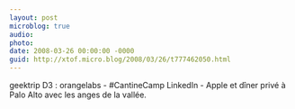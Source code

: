 ```yaml
---
layout: post
microblog: true
audio: 
photo: 
date: 2008-03-26 00:00:00 -0000
guid: http://xtof.micro.blog/2008/03/26/t777462050.html
---
```

geektrip D3 : orangelabs - #CantineCamp LinkedIn - Apple et dîner privé à Palo Alto avec les anges de la vallée.
